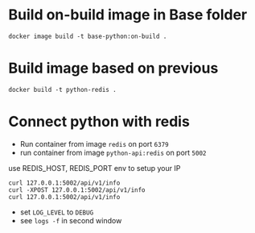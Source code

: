 # Build on-build image in Base folder

`docker image build -t base-python:on-build .`

# Build image based on previous

`docker build -t python-redis .`

# Connect python with redis

- Run container from image `redis` on port `6379`
- run container from image `python-api:redis` on port `5002`

use REDIS_HOST, REDIS_PORT env to setup your IP


```
curl 127.0.0.1:5002/api/v1/info
curl -XPOST 127.0.0.1:5002/api/v1/info
curl 127.0.0.1:5002/api/v1/info
```

- set `LOG_LEVEL` to `DEBUG`
- see `logs -f` in second window

